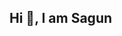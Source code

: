 ## Hi 👋, I am Sagun
<!--
**sagunjaiswal/sagunjaiswal** is a ✨ _special_ ✨ repository because its `README.md` (this file) appears on your GitHub profile.

Here are some ideas to get you started:

- 🔭 I’m an engineering student
- 🌱 I’m currently learning reactjs
- 🤔 I’m looking for help with open source guide for beginners
- 💬 Ask me about js, reactjs.
- 📫 Reach me at : sagunjaiswal99@gmail.com
- 😄 All of my projects are available at [sagunjaiswal](https://github.com/sagunjaiswal/sagunjaiswal)
[comment]: <> (- ⚡ Fun fact:)
 
-->
